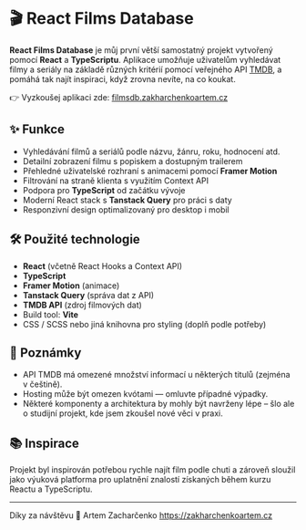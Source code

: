 # 🎬 React Films Database

**React Films Database** je můj první větší samostatný projekt vytvořený pomocí **React** a **TypeScriptu**. Aplikace umožňuje uživatelům vyhledávat filmy a seriály na základě různých kritérií pomocí veřejného API [TMDB](https://www.themoviedb.org/), a pomáhá tak najít inspiraci, když zrovna nevíte, na co koukat.

👉 Vyzkoušej aplikaci zde: [filmsdb.zakharchenkoartem.cz](https://filmsdb.zakharchenkoartem.cz)

## ✨ Funkce

- Vyhledávání filmů a seriálů podle názvu, žánru, roku, hodnocení atd.
- Detailní zobrazení filmu s popiskem a dostupným trailerem
- Přehledné uživatelské rozhraní s animacemi pomocí **Framer Motion**
- Filtrování na straně klienta s využitím Context API
- Podpora pro **TypeScript** od začátku vývoje
- Moderní React stack s **Tanstack Query** pro práci s daty
- Responzivní design optimalizovaný pro desktop i mobil

## 🛠 Použité technologie

- **React** (včetně React Hooks a Context API)
- **TypeScript**
- **Framer Motion** (animace)
- **Tanstack Query** (správa dat z API)
- **TMDB API** (zdroj filmových dat)
- Build tool: **Vite**
- CSS / SCSS nebo jiná knihovna pro styling (doplň podle potřeby)

## 📌 Poznámky
- API TMDB má omezené množství informací u některých titulů (zejména v češtině).
- Hosting může být omezen kvótami — omluvte případné výpadky.
- Některé komponenty a architektura by mohly být navrženy lépe – šlo ale o studijní projekt, kde jsem zkoušel nové věci v praxi.

## 📚 Inspirace
Projekt byl inspirován potřebou rychle najít film podle chuti a zároveň sloužil jako výuková platforma pro uplatnění znalostí získaných během kurzu Reactu a TypeScriptu.

---
Díky za návštěvu 👋
Artem Zacharčenko
https://zakharchenkoartem.cz
